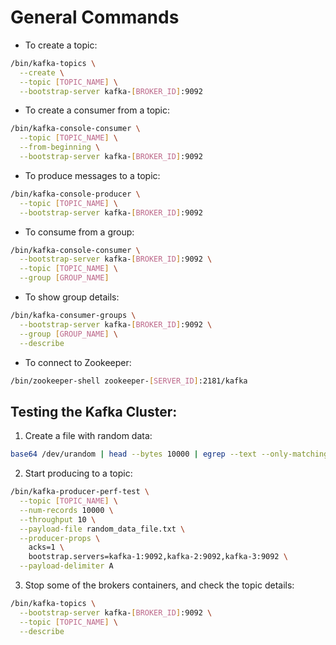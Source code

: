 # General Commands

- To create a topic:
```bash
/bin/kafka-topics \
  --create \
  --topic [TOPIC_NAME] \
  --bootstrap-server kafka-[BROKER_ID]:9092
```

- To create a consumer from a topic:
```bash
/bin/kafka-console-consumer \
  --topic [TOPIC_NAME] \
  --from-beginning \
  --bootstrap-server kafka-[BROKER_ID]:9092
```

- To produce messages to a topic:
```bash
/bin/kafka-console-producer \
  --topic [TOPIC_NAME] \
  --bootstrap-server kafka-[BROKER_ID]:9092
```

- To consume from a group:
```bash
/bin/kafka-console-consumer \
  --bootstrap-server kafka-[BROKER_ID]:9092 \
  --topic [TOPIC_NAME] \
  --group [GROUP_NAME]
```

- To show group details:
```bash
/bin/kafka-consumer-groups \
  --bootstrap-server kafka-[BROKER_ID]:9092 \
  --group [GROUP_NAME] \
  --describe
```

- To connect to Zookeeper:
```bash
/bin/zookeeper-shell zookeeper-[SERVER_ID]:2181/kafka
```

## Testing the Kafka Cluster:

1. Create a file with random data:

```bash
base64 /dev/urandom | head --bytes 10000 | egrep --text --only-matching "\w" | tr --delete '\n' > random_data_file.txt
```

2. Start producing to a topic:

```bash
/bin/kafka-producer-perf-test \
  --topic [TOPIC_NAME] \
  --num-records 10000 \
  --throughput 10 \
  --payload-file random_data_file.txt \
  --producer-props \
    acks=1 \
    bootstrap.servers=kafka-1:9092,kafka-2:9092,kafka-3:9092 \
  --payload-delimiter A
```

3. Stop some of the brokers containers, and check the topic details:

```bash
/bin/kafka-topics \
  --bootstrap-server kafka-[BROKER_ID]:9092 \
  --topic [TOPIC_NAME] \
  --describe
```
